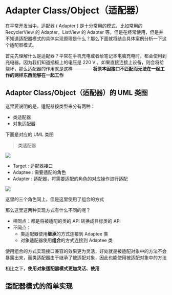 # Adapter Class/Object（适配器）

在平常开发当中，适配器 ( Adapter ) 是十分常用的模式，比如常用的 RecyclerView 的 Adapter，ListView 的 Adapter 等。但是在经常使用，但是并不知道适配器模式的具体实现原理是什么？那么下面就将结合具体案例分析一下这个适配器模式。

首先先理解什么是适配器？平常在手机充电或者给笔记本电脑充电时，都会使用到充电器。因为我们知道插板上的电压是 220 V ，如果直接连接上设备，则会将给烧坏，那么适配器的作用就是这样 ———— **将原本因接口不匹配而无法在一起工作的两样东西能够在一起工作**

## Adapter Class/Object（适配器）的 UML 类图

这里要说明的是，适配器按类型来分有两种：
 + 类适配器
 + 对象适配器

下面是对应的 UML 类图

> 类适配器

![](https://github.com/InnoFang/DesignPatterns/blob/master/uml/class_adapter.png)

 + Target : 适配器接口
 + Adaptee : 需要适配的角色
 + Adapter : 适配器，将需要适配的角色的对应操作进行适配

![](https://github.com/InnoFang/DesignPatterns/blob/master/uml/object_adapter.png)

 这里的三个角色同上，但是这里使用了组合的方式

那么这里这两种实现方式有什么不同的呢？
 + 相同点：都是将被适配的类的 API 转换成目标类的 API
 + 不同点：
   - 类适配器使用**继承**的方式连接到 Adaptee 类
   - 对象适配器使用**组合**的方式连接到 Adaptee 类

使用组合的方式实现接口兼容的效果更为灵活，好处就是被适配对象中的方法不会暴露出来，而类适配器由于继承了被适配对象，因此也能使用被适配对象中的方法

相比之下，**使用对象适配器模式更加灵活、使用**

## 适配器模式的简单实现